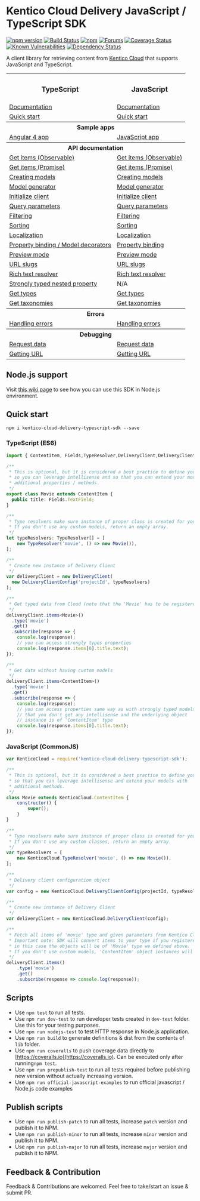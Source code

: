 # Kentico Cloud Delivery JavaScript / TypeScript SDK

[![npm version](https://badge.fury.io/js/kentico-cloud-delivery-typescript-sdk.svg)](https://www.npmjs.com/package/kentico-cloud-delivery-typescript-sdk)
[![Build Status](https://api.travis-ci.org/Enngage/KenticoCloudDeliveryTypeScriptSDK.svg?branch=master)](https://travis-ci.org/Enngage/KenticoCloudDeliveryTypeScriptSDK)
[![npm](https://img.shields.io/npm/dt/kentico-cloud-delivery-typescript-sdk.svg)](https://www.npmjs.com/package/kentico-cloud-delivery-typescript-sdk)
[![Forums](https://img.shields.io/badge/chat-on%20forums-orange.svg)](https://forums.kenticocloud.com)
[![Coverage Status](https://coveralls.io/repos/github/Enngage/KenticoCloudDeliveryTypeScriptSDK/badge.svg?branch=master)](https://coveralls.io/github/Enngage/KenticoCloudDeliveryTypeScriptSDK?branch=master)
[![Known Vulnerabilities](https://snyk.io/test/github/enngage/kenticoclouddeliverytypescriptsdk/badge.svg)](https://snyk.io/test/github/enngage/kenticoclouddeliverytypescriptsdk)
[![Dependency Status](https://dependencyci.com/github/Enngage/KenticoCloudDeliveryTypeScriptSDK/badge)](https://dependencyci.com/github/Enngage/KenticoCloudDeliveryTypeScriptSDK)

A client library for retrieving content from [Kentico Cloud](https://kenticocloud.com/) that supports JavaScript and TypeScript.

<table>
<tbody>
<tr>
<th><h3>TypeScript</h3></th><th><h3>JavaScript</h3></th>
</tr>
<tr>
<td><a href="https://github.com/Enngage/KenticoCloudDeliveryTypeScriptSDK/wiki/TypeScript-SDK">Documentation</a></td><td><a href="https://github.com/Enngage/KenticoCloudDeliveryTypeScriptSDK/wiki/JavaScript-SDK">Documentation</a></td>
</tr>
<tr>
<td><a href="https://github.com/Enngage/KenticoCloudDeliveryTypeScriptSDK/wiki/TypeScript-SDK#installation">Quick start</a></td><td><a href="https://github.com/Enngage/KenticoCloudDeliveryTypeScriptSDK/wiki/JavaScript-SDK#installation">Quick start</a></td>
</tr>
<tr>
<th colspan="2">Sample apps</th>
</tr>
<tr>
<td><a href="https://github.com/Enngage/KenticoCloudSampleAngularApp">Angular 4 app</a></td>
<td><a href="https://github.com/Enngage/KenticoCloudSampleJavascriptApp">JavaScript app</a></td>
</tr>
<tr>
<th colspan="2">API documentation</th>
</tr>
<tr>
<td><a href="https://github.com/Enngage/KenticoCloudDeliveryTypeScriptSDK/wiki/TypeScript-SDK#installation#getting-data-observable">Get items (Observable)</a></td><td><a href="https://github.com/Enngage/KenticoCloudDeliveryTypeScriptSDK/wiki/JavaScript-SDK#getting-data-observable">Get items (Observable)</a></td>
</tr>
<tr>
<td><a href="https://github.com/Enngage/KenticoCloudDeliveryTypeScriptSDK/wiki/TypeScript-SDK#getting-data-promise">Get items (Promise)</a></td><td><a href="https://github.com/Enngage/KenticoCloudDeliveryTypeScriptSDK/wiki/JavaScript-SDK#getting-data-promise">Get items (Promise)</a></td>
</tr>
<tr>
<td><a href="https://github.com/Enngage/KenticoCloudDeliveryTypeScriptSDK/wiki/TypeScript-SDK#creating-models">Creating models</a></td><td><a href="https://github.com/Enngage/KenticoCloudDeliveryTypeScriptSDK/wiki/JavaScript-SDK#creating-models">Creating models</a></td>
</tr>
<tr>
<td><a href="https://github.com/Enngage/KenticoCloudDeliveryTypeScriptSDK/wiki/TypeScript-SDK#dont-want-to-waste-time-creating-models-manually">Model generator</a></td><td><a href="https://github.com/Enngage/KenticoCloudDeliveryTypeScriptSDK/wiki/JavaScript-SDK#dont-want-to-waste-time-creating-models-manually">Model generator</a></td>
</tr>
<tr>
<td><a href="https://github.com/Enngage/KenticoCloudDeliveryTypeScriptSDK/wiki/TypeScript-SDK#initializing-deliveryclient">Initialize client</a></td><td><a href="https://github.com/Enngage/KenticoCloudDeliveryTypeScriptSDK/wiki/JavaScript-SDK#initializing-deliveryclient">Initialize client</a></td>
</tr>
<tr>
<td><a href="https://github.com/Enngage/KenticoCloudDeliveryTypeScriptSDK/wiki/TypeScript-SDK#using-query-parameters">Query parameters</a></td><td><a href="https://github.com/Enngage/KenticoCloudDeliveryTypeScriptSDK/wiki/JavaScript-SDK#using-query-parameters">Query parameters</a></td>
</tr>
<tr>
<td><a href="https://github.com/Enngage/KenticoCloudDeliveryTypeScriptSDK/wiki/TypeScript-SDK#filtering">Filtering</a></td><td><a href="https://github.com/Enngage/KenticoCloudDeliveryTypeScriptSDK/wiki/JavaScript-SDK#filtering">Filtering</a></td>
</tr>
<tr>
<td><a href="https://github.com/Enngage/KenticoCloudDeliveryTypeScriptSDK/wiki/TypeScript-SDK#sorting">Sorting</a></td><td><a href="https://github.com/Enngage/KenticoCloudDeliveryTypeScriptSDK/wiki/JavaScript-SDK#sorting">Sorting</a></td>
</tr>
<tr>
<td><a href="https://github.com/Enngage/KenticoCloudDeliveryTypeScriptSDK/wiki/TypeScript-SDK#getting-localized-items">Localization</a></td><td><a href="https://github.com/Enngage/KenticoCloudDeliveryTypeScriptSDK/wiki/JavaScript-SDK#getting-localized-items">Localization</a></td>
</tr>
<tr>
<td><a href="https://github.com/Enngage/KenticoCloudDeliveryTypeScriptSDK/wiki/TypeScript-SDK#property-binding-in-models">Property binding / Model decorators</a></td><td><a href="https://github.com/Enngage/KenticoCloudDeliveryTypeScriptSDK/wiki/JavaScript-SDK#property-binding-in-models">Property binding</a></td>
</tr>
<tr>
<td><a href="https://github.com/Enngage/KenticoCloudDeliveryTypeScriptSDK/wiki/TypeScript-SDK#preview-mode">Preview mode</a></td><td><a href="https://github.com/Enngage/KenticoCloudDeliveryTypeScriptSDK/wiki/JavaScript-SDK#preview-mode">Preview mode</a></td>
</tr>
<tr>
<td><a href="https://github.com/Enngage/KenticoCloudDeliveryTypeScriptSDK/wiki/TypeScript-SDK#url-slugs-links">URL slugs</a></td><td><a href="https://github.com/Enngage/KenticoCloudDeliveryTypeScriptSDK/wiki/JavaScript-SDK#url-slugs-links">URL slugs</a></td>
</tr>
<tr>
<td><a href="https://github.com/Enngage/KenticoCloudDeliveryTypeScriptSDK/wiki/TypeScript-SDK#resolving-modular-content-in-rich-text-fields">Rich text resolver</a></td><td><a href="https://github.com/Enngage/KenticoCloudDeliveryTypeScriptSDK/wiki/JavaScript-SDK#resolving-modular-content-in-rich-text-fields">Rich text resolver</a></td>
</tr>
<tr>
<td><a href="https://github.com/Enngage/KenticoCloudDeliveryTypeScriptSDK/wiki/TypeScript-SDK#strongly-typed-nested-property">Strongly typed nested property</a></td><td>N/A</td>
</tr>

<tr>
<td><a href="https://github.com/Enngage/KenticoCloudDeliveryTypeScriptSDK/wiki/TypeScript-SDK#getting-content-types">Get types</a></td><td><a href="https://github.com/Enngage/KenticoCloudDeliveryTypeScriptSDK/wiki/JavaScript-SDK#getting-content-types">Get types</a></td>
</tr>

<tr>
<td><a href="https://github.com/Enngage/KenticoCloudDeliveryTypeScriptSDK/wiki/TypeScript-SDK#working-with-taxonomies">Get taxonomies</a></td><td><a href="https://github.com/Enngage/KenticoCloudDeliveryTypeScriptSDK/wiki/JavaScript-SDK#working-with-taxonomies">Get taxonomies</a></td>
</tr>
<tr>
<th colspan="2">Errors</th>
</tr>
<tr>
<td><a href="https://github.com/Enngage/KenticoCloudDeliveryTypeScriptSDK/wiki/TypeScript-SDK#handling-errors">Handling errors</a></td><td><a href="https://github.com/Enngage/KenticoCloudDeliveryTypeScriptSDK/wiki/JavaScript-SDK#handling-errors">Handling errors</a></td>
</tr>
<tr>
<th colspan="2">Debugging</th>
</tr>
<tr>
<td><a href="https://github.com/Enngage/KenticoCloudDeliveryTypeScriptSDK/wiki/TypeScript-SDK#accessing-request-data">Request data</a></td><td><a href="https://github.com/Enngage/KenticoCloudDeliveryTypeScriptSDK/wiki/JavaScript-SDK#accessing-request-data">Request data</a></td>
</tr>
<tr>
<td><a href="https://github.com/Enngage/KenticoCloudDeliveryTypeScriptSDK/wiki/TypeScript-SDK#installation#getting-url-of-a-query">Getting URL</a></td><td><a href="https://github.com/Enngage/KenticoCloudDeliveryTypeScriptSDK/wiki/JavaScript-SDK#getting-url-of-a-query">Getting URL</a></td>
</tr>
</tbody>
</table>

## Node.js support

Visit <a href="https://github.com/Enngage/KenticoCloudDeliveryTypeScriptSDK/wiki/Use-in-Node.js">this wiki page</a> to see how you can use this SDK in Node.js environment.

## Quick start

```
npm i kentico-cloud-delivery-typescript-sdk --save
```

### TypeScript (ES6)

```typescript
import { ContentItem, Fields,TypeResolver,DeliveryClient,DeliveryClientConfig } from 'kentico-cloud-delivery-typescript-sdk';

/**
 * This is optional, but it is considered a best practice to define your models
 * so you can leverage intellisense and so that you can extend your models with 
 * additional properties / methods.
 */
export class Movie extends ContentItem {
  public title: Fields.TextField;
}

/**
 * Type resolvers make sure instance of proper class is created for your content types.
 * If you don't use any custom models, return an empty array.
 */
let typeResolvers: TypeResolver[] = [
    new TypeResolver('movie', () => new Movie()),
];

/**
 * Create new instance of Delivery Client
 */
var deliveryClient = new DeliveryClient(
  new DeliveryClientConfig('projectId', typeResolvers)
);

/**
 * Get typed data from Cloud (note that the 'Movie' has to be registered in your type resolvers)
 */
deliveryClient.items<Movie>()
  .type('movie')
  .get()
  .subscribe(response => {
    console.log(response);
    // you can access strongly types properties
    console.log(response.items[0].title.text);
});

/**
 * Get data without having custom models 
 */
deliveryClient.items<ContentItem>()
  .type('movie')
  .get()
  .subscribe(response => {
    console.log(response);
    // you can access properties same way as with strongly typed models, but note
    // that you don't get any intellisense and the underlying object 
    // instance is of 'ContentItem' type
    console.log(response.items[0].title.text);
});

```
### JavaScript (CommonJS)

```javascript
var KenticoCloud = require('kentico-cloud-delivery-typescript-sdk');

/**
 * This is optional, but it is considered a best practice to define your models
 * so that you can leverage intellisense and extend your models with 
 * additional methods.
 */
class Movie extends KenticoCloud.ContentItem {
    constructor() {
        super();
    }
}

/**
 * Type resolvers make sure instance of proper class is created for your content types.
 * If you don't use any custom classes, return an empty array.
 */
var typeResolvers = [
    new KenticoCloud.TypeResolver('movie', () => new Movie()),
];

/**
 * Delivery client configuration object
 */
var config = new KenticoCloud.DeliveryClientConfig(projectId, typeResolvers);

/**
 * Create new instance of Delivery Client
 */
var deliveryClient = new KenticoCloud.DeliveryClient(config);

/**
 * Fetch all items of 'movie' type and given parameters from Kentico Cloud.
 * Important note: SDK will convert items to your type if you registered it. For example,
 * in this case the objects will be of 'Movie' type we defined above. 
 * If you don't use custom models, 'ContentItem' object instances will be returned.
 */
deliveryClient.items()
    .type('movie')
    .get()
    .subscribe(response => console.log(response));
```


## Scripts

- Use `npm test` to run all tests.
- Use `npm run dev-test` to run developer tests created in `dev-test` folder. Use this for your testing purposes.
- Use `npm run nodejs-test` to test HTTP response in Node.js application.
- Use `npm run build` to generate definitions & dist from the contents of `lib` folder.
- Use `npm run coveralls` to push coverage data directly to [https://coveralls.io](https://coveralls.io). Can be executed only after running`npm test`.
- Use `npm run prepublish-test` to run all tests required before publishing new version without actually increasing version.
- Use `npm run official-javascript-examples` to run official javascript / Node.js code examples

## Publish scripts

- Use `npm run publish-patch` to run all tests, increase `patch` version and publish it to NPM. 
- Use `npm run publish-minor` to run all tests, increase `minor` version and publish it to NPM.
- Use `npm run publish-major` to run all tests, increase `major` version and publish it to NPM.

## Feedback & Contribution

Feedback & Contributions are welcomed. Feel free to take/start an issue & submit PR.

